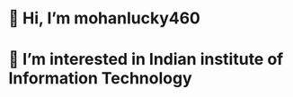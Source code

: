  <h1> 👋 Hi, I’m mohanlucky460 </h1> 
<h1>👀 I’m interested in Indian institute of Information Technology </h1> 
